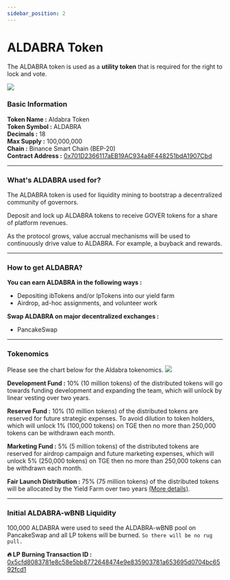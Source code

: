 ```yaml
---
sidebar_position: 2
---
```


# ALDABRA Token

The ALDABRA token is used as a **utility token** that is required for the right to lock and vote.

![](/img/aldabra_info.webp)

### Basic Information

**Token Name :** Aldabra Token  
**Token Symbol :** ALDABRA  
**Decimals :** 18  
**Max Supply :** 100,000,000  
**Chain :** Binance Smart Chain (BEP-20)  
**Contract Address :** [0x701D2366117aEB19AC934a8F448251bdA1907Cbd](https://bscscan.com/address/0x701D2366117aEB19AC934a8F448251bdA1907Cbd)  
***

### What's ALDABRA used for?

The ALDABRA token is used for liquidity mining to bootstrap a decentralized community of governors.

Deposit and lock up ALDABRA tokens to receive GOVER tokens for a share of platform revenues.

As the protocol grows, value accrual mechanisms will be used to continuously drive value to ALDABRA. For example, a buyback and rewards.
***

### How to get ALDABRA?

**You can earn ALDABRA in the following ways :**  
- Depositing ibTokens and/or lpTokens into our yield farm
- Airdrop, ad-hoc assignments, and volunteer work

**Swap ALDABRA on major decentralized exchanges :**
- PancakeSwap 
***

### Tokenomics

Please see the chart below for the Aldabra tokenomics.
![](/img/aldabra_tokenomics.webp)

**Development Fund :** 10% (10 million tokens) of the distributed tokens will go towards funding development and expanding the team, which will unlock by linear vesting over two years.

**Reserve Fund :** 10% (10 million tokens) of the distributed tokens are reserved for future strategic expenses. To avoid dilution to token holders, which will unlock 1% (100,000 tokens) on TGE then no more than 250,000 tokens can be withdrawn each month.

**Marketing Fund :** 5% (5 million tokens) of the distributed tokens are reserved for airdrop campaign and future marketing expenses, which will unlock 5% (250,000 tokens) on TGE then no more than 250,000 tokens can be withdrawn each month.

**Fair Launch Distribution :** 75% (75 million tokens) of the distributed tokens will be allocated by the Yield Farm over two years [(More details)](our-protocols/earn.md/#yield-farm).
***

### Initial ALDABRA-wBNB Liquidity

100,000 ALDABRA were used to seed the ALDABRA-wBNB pool on PancakeSwap and all LP tokens will be burned. `So there will be no rug pull.`

**:fire: LP Burning Transaction ID :** [0x5cfd8083781e8c58e5bb8772648474e9e835903781a653695d0704bc6592fcd1](https://bscscan.com/tx/0x5cfd8083781e8c58e5bb8772648474e9e835903781a653695d0704bc6592fcd1)  